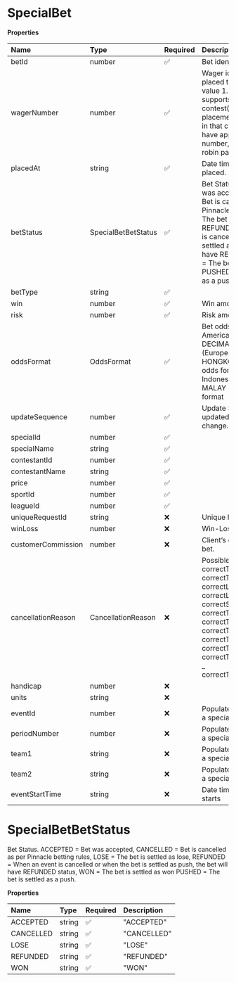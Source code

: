 # SpecialBet

**Properties**

| Name               | Type                | Required | Description                                                                                                                                                                                                                                                                                                                 |
| :----------------- | :------------------ | :------- | :-------------------------------------------------------------------------------------------------------------------------------------------------------------------------------------------------------------------------------------------------------------------------------------------------------------------------- |
| betId              | number              | ✅       | Bet identification                                                                                                                                                                                                                                                                                                          |
| wagerNumber        | number              | ✅       | Wager identification. All bets placed thru the API will have value 1. Website Classic view supports multiple contest(special) bets placement in the same bet slip in that case the bet would have appropriate wager number, as well as all round robin parlay bets.                                                         |
| placedAt           | string              | ✅       | Date time when the bet was placed.                                                                                                                                                                                                                                                                                          |
| betStatus          | SpecialBetBetStatus | ✅       | Bet Status. ACCEPTED = Bet was accepted, CANCELLED = Bet is cancelled as per Pinnacle betting rules, LOSE = The bet is settled as lose, REFUNDED = When an event is cancelled or when the bet is settled as push, the bet will have REFUNDED status, WON = The bet is settled as won PUSHED = The bet is settled as a push. |
| betType            | string              | ✅       |                                                                                                                                                                                                                                                                                                                             |
| win                | number              | ✅       | Win amount.                                                                                                                                                                                                                                                                                                                 |
| risk               | number              | ✅       | Risk amount.                                                                                                                                                                                                                                                                                                                |
| oddsFormat         | OddsFormat          | ✅       | Bet odds format. AMERICAN = American odds format, DECIMAL = Decimal (European) odds format, HONGKONG = Hong Kong odds format, INDONESIAN = Indonesian odds format, MALAY = Malaysian odds format                                                                                                                            |
| updateSequence     | number              | ✅       | Update Sequence. It gets updated when the bet status change.                                                                                                                                                                                                                                                                |
| specialId          | number              | ✅       |                                                                                                                                                                                                                                                                                                                             |
| specialName        | string              | ✅       |                                                                                                                                                                                                                                                                                                                             |
| contestantId       | number              | ✅       |                                                                                                                                                                                                                                                                                                                             |
| contestantName     | string              | ✅       |                                                                                                                                                                                                                                                                                                                             |
| price              | number              | ✅       |                                                                                                                                                                                                                                                                                                                             |
| sportId            | number              | ✅       |                                                                                                                                                                                                                                                                                                                             |
| leagueId           | number              | ✅       |                                                                                                                                                                                                                                                                                                                             |
| uniqueRequestId    | string              | ❌       | Unique Request Id                                                                                                                                                                                                                                                                                                           |
| winLoss            | number              | ❌       | Win-Loss for settled bets.                                                                                                                                                                                                                                                                                                  |
| customerCommission | number              | ❌       | Client’s commission on the bet.                                                                                                                                                                                                                                                                                             |
| cancellationReason | CancellationReason  | ❌       | Possible keys \: _ correctTeam1Id _ correctTeam2Id _ correctListedPitcher1 _ correctListedPitcher2 _ correctSpread _ correctTotalPoints _ correctTeam1TotalPoints _ correctTeam2TotalPoints _ correctTeam1Score _ correctTeam2Score _ correctTeam1TennisSetsScore _ correctTeam2TennisSetsScore                             |
| handicap           | number              | ❌       |                                                                                                                                                                                                                                                                                                                             |
| units              | string              | ❌       |                                                                                                                                                                                                                                                                                                                             |
| eventId            | number              | ❌       | Populated if bet was placed on a special linked to the event.                                                                                                                                                                                                                                                               |
| periodNumber       | number              | ❌       | Populated if bet was placed on a special linked to the event.                                                                                                                                                                                                                                                               |
| team1              | string              | ❌       | Populated if bet was placed on a special linked to the event.                                                                                                                                                                                                                                                               |
| team2              | string              | ❌       | Populated if bet was placed on a special linked to the event.                                                                                                                                                                                                                                                               |
| eventStartTime     | string              | ❌       | Date time when the event starts                                                                                                                                                                                                                                                                                             |

# SpecialBetBetStatus

Bet Status. ACCEPTED = Bet was accepted, CANCELLED = Bet is cancelled as per Pinnacle betting rules, LOSE = The bet is settled as lose, REFUNDED = When an event is cancelled or when the bet is settled as push, the bet will have REFUNDED status, WON = The bet is settled as won PUSHED = The bet is settled as a push.

**Properties**

| Name      | Type   | Required | Description |
| :-------- | :----- | :------- | :---------- |
| ACCEPTED  | string | ✅       | "ACCEPTED"  |
| CANCELLED | string | ✅       | "CANCELLED" |
| LOSE      | string | ✅       | "LOSE"      |
| REFUNDED  | string | ✅       | "REFUNDED"  |
| WON       | string | ✅       | "WON"       |
